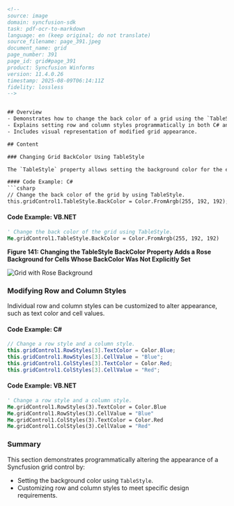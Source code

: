 ```html
<!-- 
source: image
domain: syncfusion-sdk
task: pdf-ocr-to-markdown
language: en (keep original; do not translate)
source_filename: page_391.jpeg
document_name: grid
page_number: 391
page_id: grid#page_391
product: Syncfusion Winforms
version: 11.4.0.26
timestamp: 2025-08-09T06:14:11Z
fidelity: lossless
-->


## Overview
- Demonstrates how to change the back color of a grid using the `TableStyle` property.
- Explains setting row and column styles programmatically in both C# and VB.NET.
- Includes visual representation of modified grid appearance.

## Content

### Changing Grid BackColor Using TableStyle

The `TableStyle` property allows setting the background color for the entire grid, impacting cells whose backcolor is not explicitly set.

#### Code Example: C#
```csharp
// Change the back color of the grid by using TableStyle.
this.gridControl1.TableStyle.BackColor = Color.FromArgb(255, 192, 192);
```

#### Code Example: VB.NET
```vb
' Change the back color of the grid using TableStyle.
Me.gridControl1.TableStyle.BackColor = Color.FromArgb(255, 192, 192)
```

**Figure 141: Changing the TableStyle BackColor Property Adds a Rose Background for Cells Whose BackColor Was Not Explicitly Set**

![Grid with Rose Background](https://...)

### Modifying Row and Column Styles

Individual row and column styles can be customized to alter appearance, such as text color and cell values.

#### Code Example: C#
```csharp
// Change a row style and a column style.
this.gridControl1.RowStyles[3].TextColor = Color.Blue;
this.gridControl1.RowStyles[3].CellValue = "Blue";
this.gridControl1.ColStyles[3].TextColor = Color.Red;
this.gridControl1.ColStyles[3].CellValue = "Red";
```

#### Code Example: VB.NET
```vb
' Change a row style and a column style.
Me.gridControl1.RowStyles(3).TextColor = Color.Blue
Me.gridControl1.RowStyles(3).CellValue = "Blue"
Me.gridControl1.ColStyles(3).TextColor = Color.Red
Me.gridControl1.ColStyles(3).CellValue = "Red"
```

### Summary

This section demonstrates programmatically altering the appearance of a Syncfusion grid control by:
- Setting the background color using `TableStyle`.
- Customizing row and column styles to meet specific design requirements.

<!-- tags: grid, tablestyle, rowstyles, colstyles, windowsforms keywords: background color, row style, column style, programmatically, syncfusion -->
```